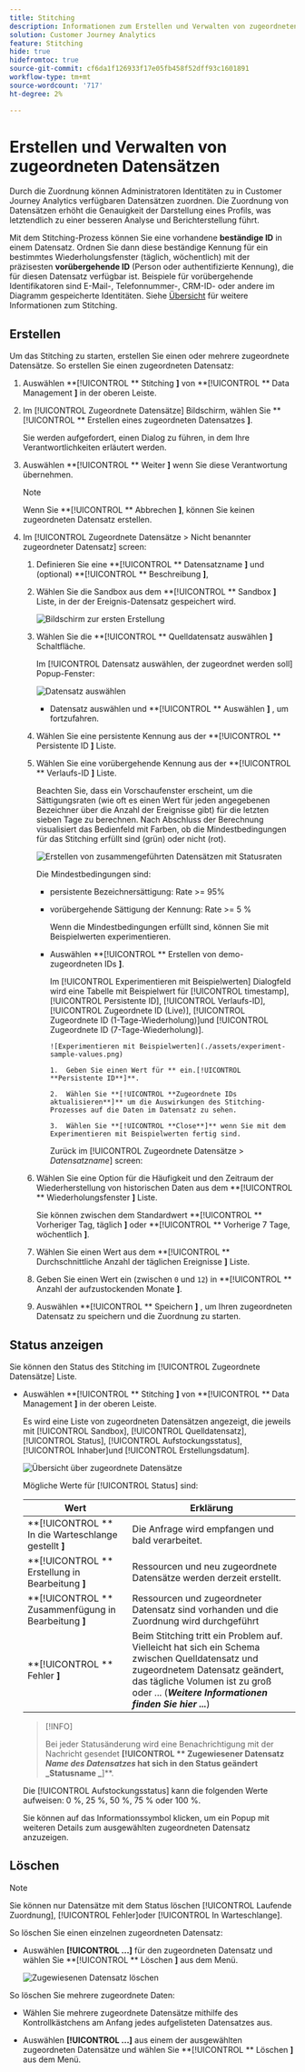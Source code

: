 ```yaml
---
title: Stitching
description: Informationen zum Erstellen und Verwalten von zugeordneten Datensätzen
solution: Customer Journey Analytics
feature: Stitching
hide: true
hidefromtoc: true
source-git-commit: cf6da1f126933f17e05fb458f52dff93c1601891
workflow-type: tm+mt
source-wordcount: '717'
ht-degree: 2%

---
```


# Erstellen und Verwalten von zugeordneten Datensätzen

Durch die Zuordnung können Administratoren Identitäten zu in Customer Journey Analytics verfügbaren Datensätzen zuordnen. Die Zuordnung von Datensätzen erhöht die Genauigkeit der Darstellung eines Profils, was letztendlich zu einer besseren Analyse und Berichterstellung führt.

Mit dem Stitching-Prozess können Sie eine vorhandene **beständige ID** in einem Datensatz. Ordnen Sie dann diese beständige Kennung für ein bestimmtes Wiederholungsfenster (täglich, wöchentlich) mit der präzisesten **vorübergehende ID** (Person oder authentifizierte Kennung), die für diesen Datensatz verfügbar ist. Beispiele für vorübergehende Identifikatoren sind E-Mail-, Telefonnummer-, CRM-ID- oder andere im Diagramm gespeicherte Identitäten. Siehe [Übersicht](overview.md) für weitere Informationen zum Stitching.

## Erstellen

Um das Stitching zu starten, erstellen Sie einen oder mehrere zugeordnete Datensätze. So erstellen Sie einen zugeordneten Datensatz:

1. Auswählen **[!UICONTROL ** Stitching **]** von **[!UICONTROL ** Data Management **]** in der oberen Leiste.

2. Im [!UICONTROL Zugeordnete Datensätze] Bildschirm, wählen Sie **[!UICONTROL ** Erstellen eines zugeordneten Datensatzes **]**.

   Sie werden aufgefordert, einen Dialog zu führen, in dem Ihre Verantwortlichkeiten erläutert werden.

3. Auswählen **[!UICONTROL ** Weiter **]** wenn Sie diese Verantwortung übernehmen.

   >[!NOTE]
   >
   >    Wenn Sie **[!UICONTROL ** Abbrechen **]**, können Sie keinen zugeordneten Datensatz erstellen.

4. Im [!UICONTROL Zugeordnete Datensätze > Nicht benannter zugeordneter Datensatz] screen:

   1. Definieren Sie eine **[!UICONTROL ** Datensatzname **]** und (optional) **[!UICONTROL ** Beschreibung **]**,

   2. Wählen Sie die Sandbox aus dem **[!UICONTROL ** Sandbox **]** Liste, in der der Ereignis-Datensatz gespeichert wird.

      ![Bildschirm zur ersten Erstellung](./assets/create-initial.png)

   3. Wählen Sie die **[!UICONTROL ** Quelldatensatz auswählen **]** Schaltfläche.

      Im [!UICONTROL Datensatz auswählen, der zugeordnet werden soll] Popup-Fenster:

      ![Datensatz auswählen](./assets/select-one-dataset.png)

      - Datensatz auswählen und **[!UICONTROL ** Auswählen **]** , um fortzufahren.

   4. Wählen Sie eine persistente Kennung aus der **[!UICONTROL ** Persistente ID **]** Liste.

   5. Wählen Sie eine vorübergehende Kennung aus der **[!UICONTROL ** Verlaufs-ID **]** Liste.

      Beachten Sie, dass ein Vorschaufenster erscheint, um die Sättigungsraten (wie oft es einen Wert für jeden angegebenen Bezeichner über die Anzahl der Ereignisse gibt) für die letzten sieben Tage zu berechnen. Nach Abschluss der Berechnung visualisiert das Bedienfeld mit Farben, ob die Mindestbedingungen für das Stitching erfüllt sind (grün) oder nicht (rot).

      ![Erstellen von zusammengeführten Datensätzen mit Statusraten](./assets/create-before-experimenting.png)

      Die Mindestbedingungen sind:

      - persistente Bezeichnersättigung: Rate >= 95%

      - vorübergehende Sättigung der Kennung: Rate >= 5 %

        Wenn die Mindestbedingungen erfüllt sind, können Sie mit Beispielwerten experimentieren.

      - Auswählen **[!UICONTROL ** Erstellen von demo-zugeordneten IDs **]**.

        Im [!UICONTROL Experimentieren mit Beispielwerten] Dialogfeld wird eine Tabelle mit Beispielwert für [!UICONTROL timestamp], [!UICONTROL Persistente ID], [!UICONTROL Verlaufs-ID], [!UICONTROL Zugeordnete ID (Live)], [!UICONTROL Zugeordnete ID (1-Tage-Wiederholung)]und [!UICONTROL Zugeordnete ID (7-Tage-Wiederholung)].

            ![Experimentieren mit Beispielwerten](./assets/experiment-sample-values.png)
            
            1.  Geben Sie einen Wert für ** ein.[!UICONTROL **Persistente ID**]**.
            
            2.  Wählen Sie **[!UICONTROL **Zugeordnete IDs aktualisieren**]** um die Auswirkungen des Stitching-Prozesses auf die Daten im Datensatz zu sehen.
            
            3.  Wählen Sie **[!UICONTROL **Close**]** wenn Sie mit dem Experimentieren mit Beispielwerten fertig sind.
        

        Zurück im [!UICONTROL Zugeordnete Datensätze > _Datensatzname_] screen:

   6. Wählen Sie eine Option für die Häufigkeit und den Zeitraum der Wiederherstellung von historischen Daten aus dem **[!UICONTROL ** Wiederholungsfenster **]** Liste.

      Sie können zwischen dem Standardwert **[!UICONTROL ** Vorheriger Tag, täglich **]** oder **[!UICONTROL ** Vorherige 7 Tage, wöchentlich **]**.

   7. Wählen Sie einen Wert aus dem **[!UICONTROL ** Durchschnittliche Anzahl der täglichen Ereignisse **]** Liste.

   8. Geben Sie einen Wert ein (zwischen `0` und `12`) in **[!UICONTROL ** Anzahl der aufzustockenden Monate **]**.

   9. Auswählen **[!UICONTROL ** Speichern **]** , um Ihren zugeordneten Datensatz zu speichern und die Zuordnung zu starten.

## Status anzeigen

Sie können den Status des Stitching im [!UICONTROL Zugeordnete Datensätze] Liste.

- Auswählen **[!UICONTROL ** Stitching **]** von **[!UICONTROL ** Data Management **]** in der oberen Leiste.

  Es wird eine Liste von zugeordneten Datensätzen angezeigt, die jeweils mit [!UICONTROL Sandbox], [!UICONTROL Quelldatensatz], [!UICONTROL Status], [!UICONTROL Aufstockungsstatus], [!UICONTROL Inhaber]und [!UICONTROL Erstellungsdatum].

  ![Übersicht über zugeordnete Datensätze](./assets/overview-stitched-datasetts.png)

  Mögliche Werte für [!UICONTROL Status] sind:

  | Wert | Erklärung |
  |-----|-----|
  | **[!UICONTROL ** In die Warteschlange gestellt **]** | Die Anfrage wird empfangen und bald verarbeitet. |
  | **[!UICONTROL ** Erstellung in Bearbeitung **]** | Ressourcen und neu zugeordnete Datensätze werden derzeit erstellt. |
  | **[!UICONTROL ** Zusammenfügung in Bearbeitung **]** | Ressourcen und zugeordneter Datensatz sind vorhanden und die Zuordnung wird durchgeführt |
  | **[!UICONTROL ** Fehler **]** | Beim Stitching tritt ein Problem auf. Vielleicht hat sich ein Schema zwischen Quelldatensatz und zugeordnetem Datensatz geändert, das tägliche Volumen ist zu groß oder ... (_**Weitere Informationen finden Sie hier ...**_) |

  >[!INFO]
  >
  >    Bei jeder Statusänderung wird eine Benachrichtigung mit der Nachricht gesendet **[!UICONTROL ** Zugewiesener Datensatz _Name des Datensatzes_ hat sich in den Status geändert _Statusname _**]**.


  Die [!UICONTROL Aufstockungsstatus] kann die folgenden Werte aufweisen: 0 %, 25 %, 50 %, 75 % oder 100 %.

  Sie können auf das Informationssymbol klicken, um ein Popup mit weiteren Details zum ausgewählten zugeordneten Datensatz anzuzeigen.


## Löschen

>[!NOTE]
>
>Sie können nur Datensätze mit dem Status löschen [!UICONTROL Laufende Zuordnung], [!UICONTROL Fehler]oder [!UICONTROL In Warteschlange].


So löschen Sie einen einzelnen zugeordneten Datensatz:

- Auswählen **[!UICONTROL **...**]** für den zugeordneten Datensatz und wählen Sie **[!UICONTROL ** Löschen **]** aus dem Menü.

  ![Zugewiesenen Datensatz löschen](./assets/delete-stitched-dataset.png)

So löschen Sie mehrere zugeordnete Daten:

- Wählen Sie mehrere zugeordnete Datensätze mithilfe des Kontrollkästchens am Anfang jedes aufgelisteten Datensatzes aus.

- Auswählen **[!UICONTROL **...**]** aus einem der ausgewählten zugeordneten Datensätze und wählen Sie **[!UICONTROL ** Löschen **]** aus dem Menü.
